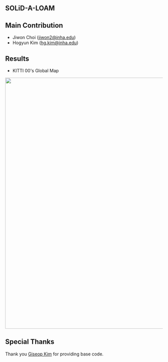 ## SOLiD-A-LOAM
  
  
## Main Contribution
* Jiwon Choi (jiwon2@inha.edu)
* Hogyun Kim (hg.kim@inha.edu)

## Results 
* KITTI 00's Global Map
<img src="figure/map.gif" width="800"/>

## Special Thanks
Thank you [Giseop Kim](https://github.com/gisbi-kim/SC-A-LOAM) for providing base code.
